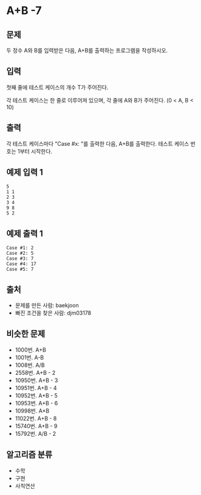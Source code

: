 # A+B -7
## 문제
두 정수 A와 B를 입력받은 다음, A+B를 출력하는 프로그램을 작성하시오.

## 입력
첫째 줄에 테스트 케이스의 개수 T가 주어진다.

각 테스트 케이스는 한 줄로 이루어져 있으며, 각 줄에 A와 B가 주어진다. (0 < A, B < 10)

## 출력
각 테스트 케이스마다 "Case #x: "를 출력한 다음, A+B를 출력한다. 테스트 케이스 번호는 1부터 시작한다.

## 예제 입력 1 
```
5
1 1
2 3
3 4
9 8
5 2
```
## 예제 출력 1 
```
Case #1: 2
Case #2: 5
Case #3: 7
Case #4: 17
Case #5: 7
```
## 출처
* 문제를 만든 사람: baekjoon
* 빠진 조건을 찾은 사람: djm03178
## 비슷한 문제
* 1000번. A+B
* 1001번. A-B
* 1008번. A/B
* 2558번. A+B - 2
* 10950번. A+B - 3
* 10951번. A+B - 4
* 10952번. A+B - 5
* 10953번. A+B - 6
* 10998번. A×B
* 11022번. A+B - 8
* 15740번. A+B - 9
* 15792번. A/B - 2
## 알고리즘 분류
* 수학
* 구현
* 사칙연산